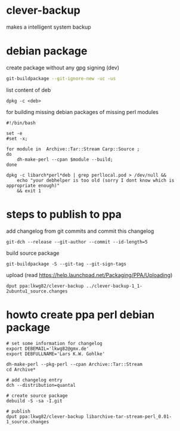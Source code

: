 clever-backup
=============

makes a intelligent system backup


# debian package

create package without any gpg signing (dev)
```bash
git-buildpackage --git-ignore-new -uc -us
```

list content of deb
```
dpkg -c <deb>
```

for building missing debian packages of missing perl modules
```
#!/bin/bash

set -e
#set -x;

for module in  Archive::Tar::Stream Carp::Source ; 
do
	dh-make-perl --cpan $module --build;
done

dpkg -c libarch*perl*deb | grep perllocal.pod > /dev/null && 
	echo "your debhelper is too old (sorry I dont know which is appropriate enough)" 
	&& exit 1
```

# steps to publish to ppa

add changelog from git commits and commit this changelog 
```
git-dch --release --git-author --commit --id-length=5
```

build source package
```
git-buildpackage -S --git-tag --git-sign-tags
```

upload (read https://help.launchpad.net/Packaging/PPA/Uploading)
```
dput ppa:lkwg82/clever-backup ../clever-backup-1_1-2ubuntu1_source.changes
```

# howto create ppa perl debian package

```
# set some information for changelog
export DEBEMAIL='lkwg82@gmx.de'
export DEBFULLNAME='Lars K.W. Gohlke'

dh-make-perl --pkg-perl --cpan Archive::Tar::Stream
cd Archive*

# add changelog entry
dch --distribution=quantal

# create source package
debuild -S -sa -I.git

# publish
dput ppa:lkwg82/clever-backup libarchive-tar-stream-perl_0.01-1_source.changes
```
